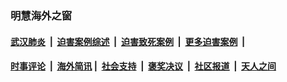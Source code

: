 
### 明慧海外之窗

####  [武汉肺炎](indexes/365.md?t=03180600) &nbsp;|&nbsp;  [迫害案例综述](indexes/328.md?t=03180600) &nbsp;|&nbsp; [迫害致死案例](indexes/277.md?t=03180600)  &nbsp;|&nbsp; [更多迫害案例](indexes/81.md?t=03180600)  &nbsp;|&nbsp; 
####  [时事评论](indexes/19.md?t=03180600) &nbsp;|&nbsp; [海外简讯](indexes/245.md?t=03180600)&nbsp;|&nbsp;  [社会支持](indexes/140.md?t=03180600) &nbsp;|&nbsp; [褒奖决议](indexes/282.md?t=03180600) &nbsp;|&nbsp; [社区报道](indexes/91.md?t=03180600)  &nbsp;|&nbsp; [天人之间](indexes/78.md?t=03180600) 

